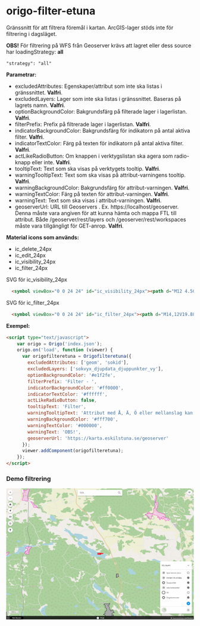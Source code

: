 # origo-filter-etuna

Gränssnitt för att filtrera föremål i kartan.
ArcGIS-lager stöds inte för filtrering i dagsläget.

**OBS!**
För filtrering på WFS från Geoserver krävs att lagret eller dess source har loadingStrategy: **all**
```JS
"strategy": "all"
```

**Parametrar:**
- excludedAttributes: Egenskaper/attribut som inte ska listas i gränssnittet. **Valfri**.
- excludedLayers: Lager som inte ska listas i gränssnittet. Baseras på lagrets namn. **Valfri**.
- optionBackgroundColor: Bakgrundsfärg på filterade lager i lagerlistan. **Valfri**.
- filterPrefix: Prefix på filtrerade lager i lagerlistan. **Valfri**.
- indicatorBackgroundColor: Bakgrundsfärg för indikatorn på antal aktiva filter. **Valfri**.
- indicatorTextColor: Färg på texten för indikatorn på antal aktiva filter. **Valfri**.
- actLikeRadioButton: Om knappen i verktygslistan ska agera som radio-knapp eller inte. **Valfri**.
- tooltipText: Text som ska visas på verktygets tooltip. **Valfri**.
- warningTooltipText: Text som ska visas på attribut-varningens tooltip. **Valfri**.
- warningBackgroundColor: Bakgrundsfärg för attribut-varningen. **Valfri**.
- warningTextColor: Färg på texten för attribut-varningen. **Valfri**.
- warningText: Text som ska visas i attribut-varningen. **Valfri**.
- geoserverUrl: URL till Geoservers . Ex. https://localhost/geoserver. Denna måste vara angiven för att kunna hämta och mappa FTL till attribut. Både /geoserver/rest/layers och /geoserver/rest/workspaces måste vara tillgängligt för GET-anrop. **Valfri**.

**Material icons som används:**
- ic_delete_24px
- ic_edit_24px
- ic_visibility_24px
- ic_filter_24px

SVG för ic_visibility_24px
```HTML
  <symbol viewBox="0 0 24 24" id="ic_visibility_24px"><path d="M12 4.5C7 4.5 2.73 7.61 1 12c1.73 4.39 6 7.5 11 7.5s9.27-3.11 11-7.5c-1.73-4.39-6-7.5-11-7.5zM12 17c-2.76 0-5-2.24-5-5s2.24-5 5-5 5 2.24 5 5-2.24 5-5 5zm0-8c-1.66 0-3 1.34-3 3s1.34 3 3 3 3-1.34 3-3-1.34-3-3-3z"/></symbol>
```

SVG för ic_filter_24px
```HTML
  <symbol viewBox="0 0 24 24" id="ic_filter_24px"><path d="M14,12V19.88C14.04,20.18 13.94,20.5 13.71,20.71C13.32,21.1 12.69,21.1 12.3,20.71L10.29,18.7C10.06,18.47 9.96,18.16 10,17.87V12H9.97L4.21,4.62C3.87,4.19 3.95,3.56 4.38,3.22C4.57,3.08 4.78,3 5,3V3H19V3C19.22,3 19.43,3.08 19.62,3.22C20.05,3.56 20.13,4.19 19.79,4.62L14.03,12H14Z" /></symbol>
```

**Exempel:**
```HTML
<script type="text/javascript">
    var origo = Origo('index.json');
    origo.on('load', function (viewer) {
      var origofilteretuna = Origofilteretuna({
        excludedAttributes: ['geom', 'sokid'],
        excludedLayers: ['sokvyx_djupdata_djuppunkter_vy'],
        optionBackgroundColor: '#e1f2fe',
        filterPrefix: 'Filter - ',
        indicatorBackgroundColor: '#ff0000',
        indicatorTextColor: '#ffffff',
        actLikeRadioButton: false,
        tooltipText: 'Filter',
        warningTooltipText: 'Attribut med Å, Ä, Ö eller mellanslag kan inte användas för filtrering',
        warningBackgroundColor: '#fff700',
        warningTextColor: '#000000',
        warningText: 'OBS!',
        geoserverUrl: 'https://karta.eskilstuna.se/geoserver'
      });
      viewer.addComponent(origofilteretuna);
    });
</script>
```

### Demo filtrering
![](demofilter.gif)
